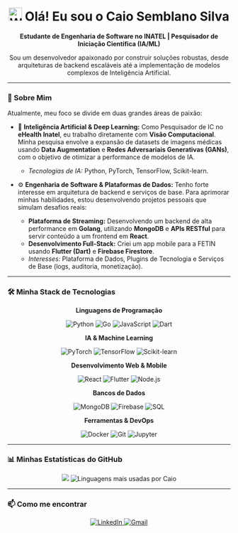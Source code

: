 <div align="center">
  <h1>
    <img src="https://media.giphy.com/media/hvRJCLFzcasrRPOhuB/giphy.gif" width="30px" alt="Waving hand">
    Olá! Eu sou o Caio Semblano Silva
  </h1>
  
  <p>
    <strong>Estudante de Engenharia de Software no INATEL | Pesquisador de Iniciação Científica (IA/ML)</strong>
  </p>
  
  <p>
    Sou um desenvolvedor apaixonado por construir soluções robustas, desde arquiteturas de backend escaláveis até a implementação de modelos complexos de Inteligência Artificial.
  </p>
</div>

---

### 🚀 Sobre Mim

Atualmente, meu foco se divide em duas grandes áreas de paixão:

* 🤖 **Inteligência Artificial & Deep Learning:** Como Pesquisador de IC no **eHealth Inatel**, eu trabalho diretamente com **Visão Computacional**. Minha pesquisa envolve a expansão de datasets de imagens médicas usando **Data Augmentation** e **Redes Adversariais Generativas (GANs)**, com o objetivo de otimizar a performance de modelos de IA.
    * *Tecnologias de IA:* Python, PyTorch, TensorFlow, Scikit-learn.

* ⚙️ **Engenharia de Software & Plataformas de Dados:** Tenho forte interesse em arquitetura de backend e serviços de base. Para aprimorar minhas habilidades, estou desenvolvendo projetos pessoais que simulam desafios reais:
    * **Plataforma de Streaming:** Desenvolvendo um backend de alta performance em **Golang**, utilizando **MongoDB** e **APIs RESTful** para servir conteúdo a um frontend em **React**.
    * **Desenvolvimento Full-Stack:** Criei um app mobile para a FETIN usando **Flutter (Dart)** e **Firebase Firestore**.
    * *Interesses:* Plataforma de Dados, Plugins de Tecnologia e Serviços de Base (logs, auditoria, monetização).

---

### 🛠️ Minha Stack de Tecnologias

<div align="center">
  
  <p><strong>Linguagens de Programação</strong></p>
  <p>
    <img src="https://img.shields.io/badge/Python-3776AB?style=for-the-badge&logo=python&logoColor=white" alt="Python">
    <img src="https://img.shields.io/badge/Go-00ADD8?style=for-the-badge&logo=go&logoColor=white" alt="Go">
    <img src="https://img.shields.io/badge/JavaScript-F7DF1E?style=for-the-badge&logo=javascript&logoColor=black" alt="JavaScript">
    <img src="https://img.shields.io/badge/Dart-0175C2?style=for-the-badge&logo=dart&logoColor=white" alt="Dart">
  </p>
  
  <p><strong>IA & Machine Learning</strong></p>
  <p>
    <img src="https://img.shields.io/badge/PyTorch-EE4C2C?style=for-the-badge&logo=pytorch&logoColor=white" alt="PyTorch">
    <img src="https://img.shields.io/badge/TensorFlow-FF6F00?style=for-the-badge&logo=tensorflow&logoColor=white" alt="TensorFlow">
    <img src="https://img.shields.io/badge/scikit--learn-F7931E?style=for-the-badge&logo=scikit-learn&logoColor=white" alt="Scikit-learn">
  </p>

  <p><strong>Desenvolvimento Web & Mobile</strong></p>
  <p>
    <img src="https://img.shields.io/badge/React-20232A?style=for-the-badge&logo=react&logoColor=61DAFB" alt="React">
    <img src="https://img.shields.io/badge/Flutter-02569B?style=for-the-badge&logo=flutter&logoColor=white" alt="Flutter">
    <img src="https://img.shields.io/badge/Node.js-339933?style=for-the-badge&logo=nodedotjs&logoColor=white" alt="Node.js">
  </p>

  <p><strong>Bancos de Dados</strong></p>
  <p>
    <img src="https://img.shields.io/badge/MongoDB-47A248?style=for-the-badge&logo=mongodb&logoColor=white" alt="MongoDB">
    <img src="https://img.shields.io/badge/Firebase-FFCA28?style=for-the-badge&logo=firebase&logoColor=black" alt="Firebase">
    <img src="https://img.shields.io/badge/SQL-blue?style=for-the-badge&logo=postgresql&logoColor=white" alt="SQL">
  </p>

  <p><strong>Ferramentas & DevOps</strong></p>
  <p>
    <img src="https://img.shields.io/badge/Docker-2496ED?style=for-the-badge&logo=docker&logoColor=white" alt="Docker">
    <img src="https://img.shields.io/badge/Git-F05032?style=for-the-badge&logo=git&logoColor=white" alt="Git">
    <img src="https://img.shields.io/badge/Jupyter-F37626?style=for-the-badge&logo=jupyter&logoColor=white" alt="Jupyter">
  </p>
</div>

---

### 📊 Minhas Estatísticas do GitHub

<div align="center">
  <img src="https://github-readme-stats.vercel.app/api?username=caiosemblano&theme=tokyonight">
  <img src="https://github-readme-stats.vercel.app/api/top-langs/?username=caiosemblano&layout=compact&theme=tokyonight&hide_border=true&langs_count=8" alt="Linguagens mais usadas por Caio">
</div>

---

### 📫 Como me encontrar

<div align="center">
  <a href="https://www.linkedin.com/in/caio-semblano" target="_blank">
    <img src="https://img.shields.io/badge/LinkedIn-0077B5?style=for-the-badge&logo=linkedin&logoColor=white" alt="LinkedIn">
  </a>
  <a href="mailto:semblanocaio@gmail.com" target="_blank">
    <img src="https://img.shields.io/badge/Gmail-D14836?style=for-the-badge&logo=gmail&logoColor=white" alt="Gmail">
  </a>
</div>
